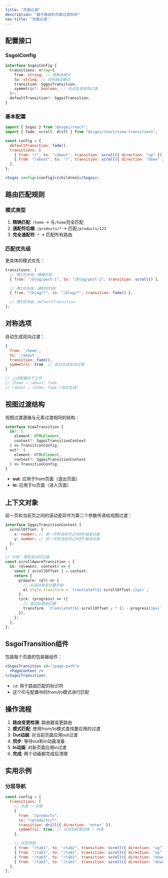 ```yaml
---
title: "页面过渡"
description: "基于路由的页面过渡系统"
nav-title: "页面过渡"
---
```


## 配置接口

### SsgoiConfig

```typescript
interface SsgoiConfig {
  transitions: Array<{
    from: string; // 源路由模式
    to: string; // 目标路由模式
    transition: SggoiTransition;
    symmetric?: boolean; // 自动生成双向过渡
  }>;
  defaultTransition?: SggoiTransition;
}
```

### 基本配置

```jsx
import { Ssgoi } from "@ssgoi/react";
import { fade, scroll, drill } from "@ssgoi/react/view-transitions";

const config = {
  defaultTransition: fade(),
  transitions: [
    { from: "/", to: "/about", transition: scroll({ direction: "up" }) },
    { from: "/about", to: "/", transition: scroll({ direction: "down" }) },
  ],
};

<Ssgoi config={config}>{children}</Ssgoi>;
```

## 路由匹配规则

### 模式类型

1. **精确匹配**: `/home` → 与`/home`完全匹配
2. **通配符后缀**: `/products/*` → 匹配`/products/123`
3. **完全通配符**: `*` → 匹配所有路由

### 匹配优先级

更具体的模式优先：

```javascript
transitions: [
  // 第1优先级：精确匹配
  { from: "/blog/post-1", to: "/blog/post-2", transition: scroll() },

  // 第2优先级：通配符匹配
  { from: "/blog/*", to: "/blog/*", transition: fade() },

  // 第3优先级：defaultTransition
];
```

## 对称选项

自动生成双向过渡：

```javascript
{
  from: '/home',
  to: '/about',
  transition: fade(),
  symmetric: true  // 自动生成反向过渡
}

// 上述配置如下工作：
// /home → /about: fade
// /about → /home: fade (自动生成)
```

## 视图过渡结构

视图过渡遵循与元素过渡相同的结构：

```typescript
interface ViewTransition {
  in?: (
    element: HTMLElement,
    context?: SggoiTransitionContext
  ) => TransitionConfig;
  out?: (
    element: HTMLElement,
    context?: SggoiTransitionContext
  ) => TransitionConfig;
}
```

- **out**: 应用于from页面（退出页面）
- **in**: 应用于to页面（进入页面）

## 上下文对象

前一页和当前页之间的滚动差异作为第二个参数传递给视图过渡：

```typescript
interface SggoiTransitionContext {
  scrollOffset: {
    x: number; // 前一页和当前页之间的X轴滚动差
    y: number; // 前一页和当前页之间的Y轴滚动差
  };
}

// 示例：感知滚动的过渡
const scrollAwareTransition = {
  in: (element, context) => {
    const { scrollOffset } = context;
    return {
      prepare: (el) => {
        // 从滚动差异位置开始
        el.style.transform = `translateY(${-scrollOffset.y}px)`;
      },
      tick: (progress) => ({
        // 返回到原始位置
        transform: `translateY(${-scrollOffset.y * (1 - progress)}px)`,
      }),
    };
  },
};
```

## SsgoiTransition组件

包装每个页面的包装器组件：

```jsx
<SsgoiTransition id="/page-path">
  <PageContent />
</SsgoiTransition>
```

- `id`: 用于路由匹配的标识符
- 这个ID与配置中的from/to模式进行匹配

## 操作流程

1. **路由变更检测**: 路由器变更路由
2. **模式匹配**: 使用from/to模式查找要应用的过渡
3. **Out动画**: 对当前页面应用out过渡
4. **同步**: 等待out和in动画准备
5. **In动画**: 对新页面应用in过渡
6. **完成**: 两个动画都完成后清理

## 实用示例

### 分层导航

```javascript
const config = {
  transitions: [
    // 列表 → 详情
    {
      from: "/products",
      to: "/products/*",
      transition: drill({ direction: 'enter' }),
      symmetric: true, // 也自动处理详情 → 列表
    },

    // 标签导航
    { from: "/tab1", to: "/tab2", transition: scroll({ direction: "up" }) },
    { from: "/tab2", to: "/tab3", transition: scroll({ direction: "up" }) },
    { from: "/tab3", to: "/tab2", transition: scroll({ direction: "down" }) },
    { from: "/tab2", to: "/tab1", transition: scroll({ direction: "down" }) },
  ],
};
```
